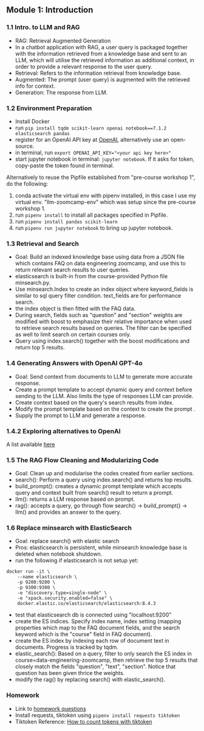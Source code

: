 ## Module 1: Introduction

### 1.1 Intro. to LLM and RAG
- RAG: Retrieval Augmented Generation
- In a chatbot application with RAG, a user query is packaged together with the information retrieved from a knowledge base and sent to an LLM, which will utilise the retrieved information as additional context, in order to provide a relevant response to the user query. 
- Retrieval: Refers to the information retrieval from knowledge base.
- Augmented: The prompt (user query) is augmented with the retrieved info for context.
- Generation: The response from LLM.

### 1.2 Environment Preparation
- Install Docker
- run ```pip install tqdm scikit-learn openai notebook==7.1.2 elasticsearch pandas```
- register for an OpenAI API key at [OpenAI](https://platform.openai.com/docs/), alternatively use an open-source.
- in terminal, run ```export OPENAI_API_KEY="<your api key here>"```
- start jupyter notebook in terminal: ```jupyter notebook```. If it asks for token, copy-paste the token found in terminal.

Alternatively to reuse the Pipfile established from "pre-course workshop 1", do the following:
1. conda activate the virtual env with pipenv installed, in this case I use my virtual env. "llm-zoomcamp-env" which was setup since the pre-course workshop 1.
2. run ```pipenv install``` to install all packages specified in Pipfile.
3. run ```pipenv install pandas scikit-learn```
3. run ```pipenv run jupyter notebook``` to bring up jupyter notebook.

### 1.3 Retrieval and Search
- Goal: Build an indexed knowledge base using data from a JSON file which contains FAQ on data engineering zoomcamp, and use this to return relevant search results to user queries.
- elasticsearch is built-in from the course-provided Python file minsearch.py. 
- Use minsearch.Index to create an index object where keyword_fields is similar to sql query filter condition. text_fields are for performance search.
- the index object is then fitted with the FAQ data. 
- During search, fields such as "question" and "section" weights are modified with boost to emphasize their relative importance when used to retrieve search results based on queries. The filter can be specified as well to limit search on certain courses only.
- Query using index.search() together with the boost modifications and return top 5 results.

### 1.4 Generating Answers with OpenAI GPT-4o
- Goal: Send context from documents to LLM to generate more accurate response.
- Create a prompt template to accept dynamic query and context before sending to the LLM. Also limits the type of responses LLM can provide.
- Create context based on the query's search results from index.
- Modify the prompt template based on the context to create the prompt .
- Supply the prompt to LLM and generate a response.

### 1.4.2 Exploring alternatives to OpenAI
A list available [here](https://github.com/DataTalksClub/llm-zoomcamp/blob/main/01-intro/open-ai-alternatives.md)

### 1.5 The RAG Flow Cleaning and Modularizing Code
- Goal: Clean up and modularise the codes created from earlier sections.
- search(): Perform a query using index.search() and returns top results.
- build_prompt(): creates a dynamic prompt template which accepts query and context built from search() result to return a prompt.
- llm(): returns a LLM response based on prompt.
- rag(): accepts a query, go through flow search() -> build_prompt() -> llm() and provides an answer to the query.

### 1.6 Replace minsearch with ElasticSearch
- Goal: replace search() with elastic search
- Pros: elasticsearch is persistent, while minsearch knowledge base is deleted when notebook shutdown.
- run the following if elasticsearch is not setup yet:
```
docker run -it \
    --name elasticsearch \
    -p 9200:9200 \
    -p 9300:9300 \
    -e "discovery.type=single-node" \
    -e "xpack.security.enabled=false" \
    docker.elastic.co/elasticsearch/elasticsearch:8.4.3
```
- test that elasticsearch db is connected using "localhost:9200"
- create the ES indices. Specify index name, index setting (mapping properties which map to the FAQ document fields, and the search keyword which is the "course" field in FAQ document).
- create the ES index by indexing each row of document text in documents. Progress is tracked by tqdm.
- elastic_search(): Based on a query, filter to only search the ES index in course=data-engineering-zoomcamp, then retrieve the top 5 results that  closely match the fields "question", "text", "section". Notice that question has been given thrice the weights.
- modify the rag() by replacing search() with elastic_search().

### Homework
- Link to [homework questions](https://github.com/DataTalksClub/llm-zoomcamp/blob/main/cohorts/2024/01-intro/homework.md)
- Install requests, tiktoken using ```pipenv install requests tiktoken```
- Tiktoken Reference: [How to count tokens with tiktoken](https://cookbook.openai.com/examples/how_to_count_tokens_with_tiktoken) 